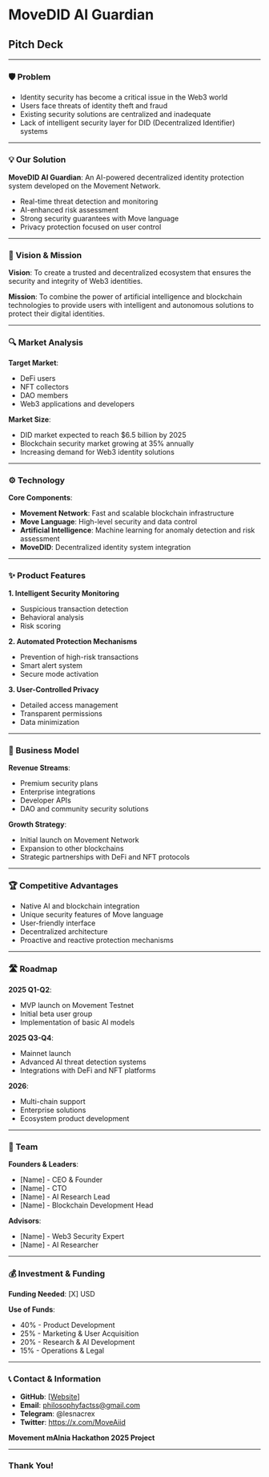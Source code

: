 # MoveDID AI Guardian
## Pitch Deck

---

### 🛡️ Problem

* Identity security has become a critical issue in the Web3 world
* Users face threats of identity theft and fraud
* Existing security solutions are centralized and inadequate
* Lack of intelligent security layer for DID (Decentralized Identifier) systems

---

### 💡 Our Solution

**MoveDID AI Guardian**: An AI-powered decentralized identity protection system developed on the Movement Network.

* Real-time threat detection and monitoring
* AI-enhanced risk assessment
* Strong security guarantees with Move language
* Privacy protection focused on user control

---

### 🚀 Vision & Mission

**Vision**: To create a trusted and decentralized ecosystem that ensures the security and integrity of Web3 identities.

**Mission**: To combine the power of artificial intelligence and blockchain technologies to provide users with intelligent and autonomous solutions to protect their digital identities.

---

### 🔍 Market Analysis

**Target Market**:
* DeFi users
* NFT collectors
* DAO members
* Web3 applications and developers

**Market Size**:
* DID market expected to reach $6.5 billion by 2025
* Blockchain security market growing at 35% annually
* Increasing demand for Web3 identity solutions

---

### ⚙️ Technology

**Core Components**:
* **Movement Network**: Fast and scalable blockchain infrastructure
* **Move Language**: High-level security and data control
* **Artificial Intelligence**: Machine learning for anomaly detection and risk assessment
* **MoveDID**: Decentralized identity system integration

---

### ✨ Product Features

**1. Intelligent Security Monitoring**
* Suspicious transaction detection
* Behavioral analysis
* Risk scoring

**2. Automated Protection Mechanisms**
* Prevention of high-risk transactions
* Smart alert system
* Secure mode activation

**3. User-Controlled Privacy**
* Detailed access management
* Transparent permissions
* Data minimization

---

### 🔄 Business Model

**Revenue Streams**:
* Premium security plans
* Enterprise integrations
* Developer APIs
* DAO and community security solutions

**Growth Strategy**:
* Initial launch on Movement Network
* Expansion to other blockchains
* Strategic partnerships with DeFi and NFT protocols

---

### 🏆 Competitive Advantages

* Native AI and blockchain integration
* Unique security features of Move language
* User-friendly interface
* Decentralized architecture
* Proactive and reactive protection mechanisms

---

### 🛣️ Roadmap

**2025 Q1-Q2**:
* MVP launch on Movement Testnet
* Initial beta user group
* Implementation of basic AI models

**2025 Q3-Q4**:
* Mainnet launch
* Advanced AI threat detection systems
* Integrations with DeFi and NFT platforms

**2026**:
* Multi-chain support
* Enterprise solutions
* Ecosystem product development

---

### 👥 Team

**Founders & Leaders**:
* [Name] - CEO & Founder
* [Name] - CTO
* [Name] - AI Research Lead
* [Name] - Blockchain Development Head

**Advisors**:
* [Name] - Web3 Security Expert
* [Name] - AI Researcher

---

### 💰 Investment & Funding

**Funding Needed**: [X] USD

**Use of Funds**:
* 40% - Product Development
* 25% - Marketing & User Acquisition
* 20% - Research & AI Development
* 15% - Operations & Legal

---

### 📞 Contact & Information

* **GitHub**: [[Website](https://github.com/Lesnak1?tab=repositories)]
* **Email**: philosophyfactss@gmail.com
* **Telegram**: @lesnacrex
* **Twitter**: https://x.com/MoveAiid

**Movement mAInia Hackathon 2025 Project**

---

### Thank You!
